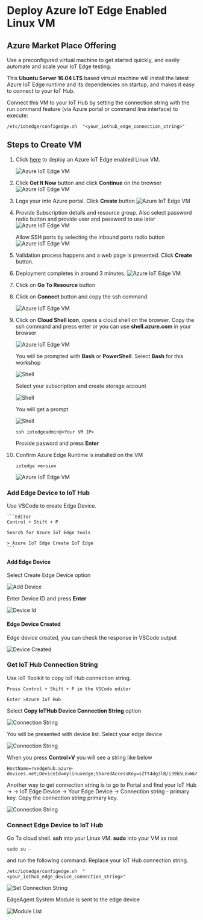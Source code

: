 # Deploy Azure IoT Edge Enabled Linux VM

## Azure Market Place Offering

Use a preconfigured virtual machine to get started quickly, and easily automate and scale your IoT Edge testing.

This **Ubuntu Server 16.04 LTS** based virtual machine will install the latest Azure IoT Edge runtime and its dependencies on startup, and makes it easy to connect to your IoT Hub.

Connect this VM to your IoT Hub by setting the connection string with the run command feature (via Azure portal or command line interface) to execute:

```Linux
/etc/iotedge/configedge.sh  "<your_iothub_edge_connection_string>"
```

## Steps to Create VM

1. Click <a href="https://azuremarketplace.microsoft.com/en-us/marketplace/apps/microsoft_iot_edge.iot_edge_vm_ubuntu?tab=Overview" target="_blank">here</a> to deploy an Azure IoT Edge enabled Linux VM.

    ![Azure IoT Edge VM](/marketplacedeployment/images/01_marketplace_offering.png)

2. Click **Get It Now** button and click **Continue** on the browser
    ![Azure IoT Edge VM](/marketplacedeployment/images/02_get_it_now_continue.png)

3. Logs your into Azure portal. Click **Create** button
    ![Azure IoT Edge VM](/marketplacedeployment/images/03_create_vm.png)

4. Provide Subscription details and resource group. Also select password radio button and provide user and password to use later
    ![Azure IoT Edge VM](/marketplacedeployment/images/04_create_vm_details.png)

   Allow SSH ports by selecting the inbound ports radio button
    ![Azure IoT Edge VM](/marketplacedeployment/images/05_allow_ssh_port.png)

5. Validation process happens and a web page is presented. Click **Create** button.

6. Deployment completes in around 3 minutes.
    ![Azure IoT Edge VM](/marketplacedeployment/images/06_deployment_complete.png)

7. Click on **Go To Resource** button

8. Click on **Connect** button and copy the ssh command

    ![Azure IoT Edge VM](/marketplacedeployment/images/07_connect_ssh.png)

9. Click on **Cloud Shell icon**, opens a cloud shell on the browser. Copy the ssh command and press enter or you can use **shell.azure.com** in your browser

    ![Azure IoT Edge VM](/marketplacedeployment/images/08_cloud_shell_ssh.png)

    You will be prompted with **Bash** or **PowerShell**. Select **Bash** for this workshop

    ![Shell](/marketplacedeployment/images/18_shell_bash.png)

    Select your subscription and create storage account

    ![Shell](/marketplacedeployment/images/19_storage_mount.png)

    You will get a prompt

    ![Shell](/marketplacedeployment/images/20_shell_created.png)




    ```Linux
    ssh iotedgeadmin@<Your VM IP>
    ```
    Provide pasword and press **Enter**

10. Confirm Azure Edge Runtime is installed on the VM

    ```Linux
    iotedge version
    ```

    ![Azure IoT Edge VM](/marketplacedeployment/images/09_edge_version.png)

### Add Edge Device to IoT Hub

Use VSCode to create Edge Device.

    ```Editor
    Control + Shift + P

    Search for Azure IoT Edge tools

    > Azure IoT Edge Create IoT Edge
    ```

#### Add Edge Device

Select Create Edge Device option

![Add Device](/marketplacedeployment/images/10_create_edge_device.png)

Enter Device ID and press **Enter**

![Device Id](/marketplacedeployment/images/11_create_edge_device.png)

#### Edge Device Created

Edge device created, you can check the response in VSCode output

![Device Created](/marketplacedeployment/images/12_created_edge_device.png)

### Get IoT Hub Connection String

Use IoT Toolkit to copy IoT Hub connection string.

```editor
Press Control + Shift + P in the VSCode editor

Enter >Azure IoT Hub

```

Select **Copy IoTHub Device Connection String** option

![Connection String](/marketplacedeployment/images/13_device_connection_string.png)

You will be presented with device list. Select your edge device

![Connection String](/marketplacedeployment/images/14_select_edge_device.png)

When you press **Control+V** you will see a string like below

```editor
HostName=rvedgehub.azure-devices.net;DeviceId=mylinuxedge;SharedAccessKey=sZTt4dg3lB/i39b5L6vWuNuZxH7CCWzz7T6q8eA19PQ=
```

Another way to get connection string is to go to Portal and find your IoT Hub -> -> IoT Edge Device -> Your Edge Device ->  Connection string - primary key. Copy the connection string primary key.

![Connection String](/marketplacedeployment/images/15_device_details.png)

### Connect Edge Device to IoT Hub

Go To cloud shell. **ssh** into your Linux VM.
**sudo** into your VM as root

```Linux
sudo su -
```

and run the following command. Replace your IoT Hub connection string.

```editor
/etc/iotedge/configedge.sh  "<your_iothub_edge_device_connection_string>"
```

![Set Connection String](/marketplacedeployment/images/16_attach_device.png)

EdgeAgent System Module is sent to the edge device

![Module List](/marketplacedeployment/images/17_edge_module_list.png)
